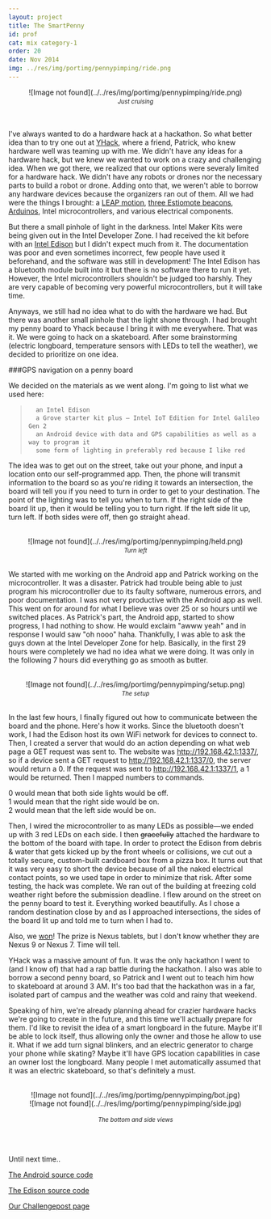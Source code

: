 ```yaml
---
layout: project
title: The SmartPenny
id: prof
cat: mix category-1
order: 20
date: Nov 2014
img: ../res/img/portimg/pennypimping/ride.png
---
```


<center>![Image not found](../../res/img/portimg/pennypimping/ride.png)<br>
<small><i>Just cruising</i></small></center><br><br>

I've always wanted to do a hardware hack at a hackathon. So what better idea than to try one out at [YHack](http://www.yhack.org/), where a friend, Patrick, who knew hardware well was teaming up with me. We didn't have any ideas for a hardware hack, but we knew we wanted to work on a crazy and challenging idea. When we got there, we realized that our options were severaly limited for a hardware hack. We didn't have any robots or drones nor the necessary parts to build a robot or drone. Adding onto that, we weren't able to borrow any hardware devices because the organizers ran out of them. All we had were the things I brought: a [LEAP motion](https://www.leapmotion.com/), [three Estiomote beacons](http://estimote.com/), [Arduinos](http://arduino.cc/), Intel microcontrollers, and various electrical components.

But there a small pinhole of light in the darkness. Intel Maker Kits were being given out in the Intel Developer Zone. I had received the kit before with an [Intel Edison](http://www.intel.com/content/www/us/en/do-it-yourself/edison.html) but I didn't expect much from it. The documentation was poor and even sometimes incorrect, few people have used it beforehand, and the software was still in development! The Intel Edison has a bluetooth module built into it but there is no software there to run it yet. However, the Intel microcontrollers shouldn't be judged too harshly. They are very capable of becoming very powerful microcontrollers, but it will take time.

Anyways, we still had no idea what to do with the hardware we had. But there was another small pinhole that the light shone through. I had brought my penny board to Yhack because I bring it with me everywhere. That was it. We were going to hack on a skateboard. After some brainstorming (electric longboard, temperature sensors with LEDs to tell the weather), we decided to prioritize on one idea.

###GPS navigation on a penny board

We decided on the materials as we went along. I'm going to list what we used here:

>		an Intel Edison
>		a Grove starter kit plus – Intel IoT Edition for Intel Galileo Gen 2
>		an Android device with data and GPS capabilities as well as a way to program it
>		some form of lighting in preferably red because I like red

The idea was to get out on the street, take out your phone, and input a location onto our self-programmed app. Then, the phone will transmit information to the board so as you're riding it towards an intersection, the board will tell you if you need to turn in order to get to your destination. The point of the lighting was to tell you when to turn. If the right side of the board lit up, then it would be telling you to turn right. If the left side lit up, turn left. If both sides were off, then go straight ahead.<br><br>

<center>![Image not found](../../res/img/portimg/pennypimping/held.png)<br>
<small><i>Turn left</i></small></center><br>

We started with me working on the Android app and Patrick working on the microcontroller. It was a disaster. Patrick had trouble being able to just program his microcontroller due to its faulty software, numerous errors, and poor documentation. I was not very productive with the Android app as well. This went on for around for what I believe was over 25 or so hours until we switched places. As Patrick's part, the Android app, started to show progress, I had nothing to show. He would exclaim "awww yeah" and in response I would saw "oh nooo" haha. Thankfully, I was able to ask the guys down at the Intel Developer Zone for help. Basically, in the first 29 hours were completely we had no idea what we were doing. It was only in the following 7 hours did everything go as smooth as butter.<br><br>

<center>![Image not found](../../res/img/portimg/pennypimping/setup.png)<br>
<small><i>The setup</i></small></center><br>

In the last few hours, I finally figured out how to communicate between the board and the phone. Here's how it works. Since the bluetooth doesn't work, I had the Edison host its own WiFi network for devices to connect to. Then, I created a server that would do an action depending on what web page a GET request was sent to. The website was http://192.168.42.1:1337/, so if a device sent a GET request to http://192.168.42.1:1337/0, the server would return a 0. If the request was sent to http://192.168.42.1:1337/1, a 1 would be returned. Then I mapped numbers to commands. 

0 would mean that both side lights would be off. 
<br>
1 would mean that the right side would be on. 
<br>
2 would mean that the left side would be on.

Then, I wired the microcontroller to as many LEDs as possible&mdash;we ended up with 3 red LEDs on each side. I then <del>gracefully</del> attached the hardware to the bottom of the board with tape. In order to protect the Edison from debris & water that gets kicked up by the front wheels or collisions, we cut out a totally secure, custom-built cardboard box from a pizza box. It turns out that it was very easy to short the device because of all the naked electrical contact points, so we used tape in order to minimize that risk. After some testing, the hack was complete. We ran out of the building at freezing cold weather right before the submission deadline. I flew around on the street on the penny board to test it. Everything worked beautifully. As I chose a random destination close by and as I approached intersections, the sides of the board lit up and told me to turn when I had to.

Also, we [won](http://challengepost.com/software/penny-pimping)! The prize is Nexus tablets, but I don't know whether they are Nexus 9 or Nexus 7. Time will tell.

YHack was a massive amount of fun. It was the only hackathon I went to (and I know of) that had a rap battle during the hackathon. I also was able to borrow a second penny board, so Patrick and I went out to teach him how to skateboard at around 3 AM. It's too bad that the hackathon was in a far, isolated part of campus and the weather was cold and rainy that weekend.

Speaking of him, we're already planning ahead for crazier hardware hacks we're going to create in the future, and this time we'll actually prepare for them. I'd like to revisit the idea of a smart longboard in the future. Maybe it'll be able to lock itself, thus allowing only the owner and those he allow to use it. What if we add turn signal blinkers, and an electric generator to charge your phone while skating? Maybe it'll have GPS location capabilities in case an owner lost the longboard. Many people I met automatically assumed that it was an electric skateboard, so that's definitely a must.<br><br>

<center>![Image not found](../../res/img/portimg/pennypimping/bot.jpg)<br>
		![Image not found](../../res/img/portimg/pennypimping/side.jpg)<br>

<small><i>The bottom and side views</i></small></center><br><br>

Until next time..

[The Android source code](https://github.com/PennyPimping/android)

[The Edison source code](https://github.com/PennyPimping/Edison)

[Our Challengepost page](http://challengepost.com/software/penny-pimping)